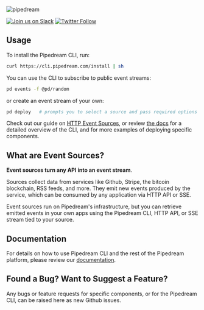 ![pipedream](https://i.ibb.co/hB42XLK/github2.png)

[![Join us on Slack](https://img.shields.io/badge/-Join%20us%20on%20Slack-green?logo=slack&labelColor=150d11&color=34d28B&logoWidth=18&link=https%3A%2F%2Fpipedream.com%2Fcommunity&link=https%3A%2F%2Fpipedream.com%2Fcommunity)](https://pipedream.com/community)
[![Twitter Follow](https://img.shields.io/twitter/follow/pipedream?label=Follow%20%40pipedream&style=social)](https://twitter.com/pipedream)

## Usage

To install the Pipedream CLI, run:

```bash
curl https://cli.pipedream.com/install | sh
```

You can use the CLI to subscribe to public event streams:

```bash
pd events -f @pd/random
```

or create an event stream of your own:

```bash
pd deploy   # prompts you to select a source and pass required options
```

Check out our guide on [HTTP Event Sources](/apps/http/), or review [the docs](https://docs.pipedream.com) for a detailed overview of the CLI, and for more examples of deploying specific components.

## What are Event Sources?

**Event sources turn any API into an event stream**.

Sources collect data from services like Github, Stripe, the bitcoin blockchain, RSS feeds, and more. They emit new events produced by the service, which can be consumed by any application via HTTP API or SSE.

Event sources run on Pipedream's infrastructure, but you can retrieve emitted events in your own apps using the Pipedream CLI, HTTP API, or SSE stream tied to your source.

## Documentation

For details on how to use Pipedream CLI and the rest of the Pipedream platform, please review our [documentation](https://docs.pipedream.com).

## Found a Bug? Want to Suggest a Feature?

Any bugs or feature requests for specific components, or for the Pipedream CLI, can be raised here as new Github issues.
